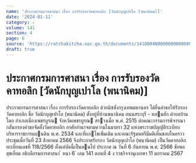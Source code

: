 ```yaml
---
name: 'ประกาศกรมการศาสนา เรื่อง การรับรองวัดคาทอลิก [วัดนักบุญเปาโล (พนานิคม)]'
date: '2024-01-11'
category: ง
volume: 141
section: 4
page: 6
source: 'https://ratchakitcha.soc.go.th/documents/141D004N0000000000600.pdf'
draft: true
---
```


# ประกาศกรมการศาสนา เรื่อง การรับรองวัดคาทอลิก [วัดนักบุญเปาโล (พนานิคม)]

ประกาศกรมการศาสนา เรื่อง การรับรองวัดคาทอลิก ด้วยมิซซังกรุงเทพมหานคร ได้ยื่นคําขอให้รับรองวัดคาทอลิก ชื่อ วัดนักบุญเปาโล (พนานิคม) ตั้งอยู่ที่บ้านพนานิคม ถนนสระบุรี - หลมสัก ตําบลบ้านโตก อําเภอเมืองเพชรบูรณ จังหวัดเพชรบูรณ สรางเมื่อ พ.ศ. 2515 ต่อคณะกรรมการพิจารณากลั่นกรองคําขอจัดตั้งวัดคาทอลิก อาศัยอํานาจตามความในมาตรา 32 แห่งพระราชบัญญัติระเบียบบริหารราชการแผนดิน พ.ศ. 2534 และที่แกไขเพิ่มเติม และคณะรัฐมนตรีมีมติเห็นชอบในคราวประชุมเมื่อวันที่ 23 สิงหาคม 2566 จึงประกาศรับรอง วัดนักบุญเปาโล (พนานิคม) เป็นวัดคาทอลิก ทะเบียนเลขที่ 118/2566 ตั้งแต่บัดนี้เป็นตนไป ประกาศ ณ วันที่ 6 กันยายน พ.ศ. 2566 ชัยพล สุขเอี่ยม อธิบดีกรมการศาสนา ้ หนา 6 ่ เลม 141 ตอนที่ 4 ง ราชกิจจานุเบกษา 11 มกราคม 2567
